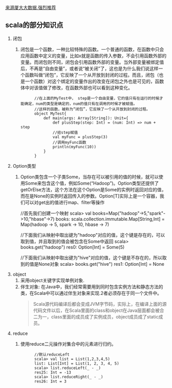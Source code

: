 [来源厦大大数据,强烈推荐](http://dblab.xmu.edu.cn/blog/)
## scala的部分知识点
1. 闭包
   1. 闭包是一个函数，一种比较特殊的函数。一个普通的函数，在函数中只会应用函数中定义的变量，比如x就是函数的传入参数，不会引用函数外部的变量。而闭包则不同，闭包会引用函数外部的变量。当外部变量被绑定值后，不再是“自由变量”，或者说“被关闭”了，这也是为什么我们说这样一个函数叫做“闭包”，它反映了一个从开放到封闭的过程。而且，闭包（也是一个函数）对这个绑定的变量作出的改变在闭包之外也是可见的，函数体中对该值做了修改，在函数外部也可以看到这种变化。

                //在上面的MyTest中， step是一个自由变量，它的值只有在运行的时候才能确定，num的类型是确定的，num的值只有在调用的时候才被赋值。
                //这样的函数，被称为“闭包”，它反映了一个从开放到封闭的过程。
                object MyTest{
                    def main(args: Array[String]): Unit={    
                        def plusStep(step: Int) = (num: Int) => num + step
                        //给step赋值
                        val myFunc = plusStep(3)
                        //调用myFunc函数
                        println(myFunc(10))     
                    }
                }
        
2. Option类型
   1. Option类包含一个子类Some，当存在可以被引用的值的时候，就可以使用Some来包含这个值，例如Some(“Hadoop”)。Option类型还提供了getOrElse方法，这个方法在这个Option是Some的实例时返回对应的值，而在是None的实例时返回传入的参数。Option[T]实际上是一个容器，我们可以对get出的值进行map、filter等操作

        //首先我们创建一个映射
        scala> val books=Map("hadoop"->5,"spark"->10,"hbase"->7)
        books: scala.collection.immutable.Map[String,Int] = Map(hadoop -> 5, spark -> 10, hbase -> 7)

        //下面我们从映射中取出键为"hadoop"对应的值，这个键是存在的，可以取到值，并且取到的值会被包含在Some中返回
        scala> books.get("hadoop")
        res0: Option[Int] = Some(5)

        //下面我们从映射中取出键为"hive"对应的值，这个键是不存在的，所以取到的值是None对象
        scala> books.get("hive")
        res1: Option[Int] = None
3. object
   1. 采用object关键字实现单例对象.
   2. 伴生对象: 在Java中，我们经常需要用到同时包含实例方法和静态方法的类，在Scala中可以通过伴生对象来实现.2者必须存在于同一个文件中。
      > Scala源代码编译后都会变成JVM字节码，实际上，在编译上面的源代码文件以后，在Scala里面的class和object在Java层面都会被合二为一，class里面的成员成了实例成员，object成员成了static成员。
4. reduce
   1. 使用reduce二元操作对集合中的元素进行归约。
                
                //默认reduceLeft
                scala> val list = List(1,2,3,4,5)
                list: List[Int] = List(1, 2, 3, 4, 5)
                scala> list.reduceLeft(_ - _)
                res25: Int = -13
                scala> list.reduceRight(_ - _)
                res26: Int = 3
